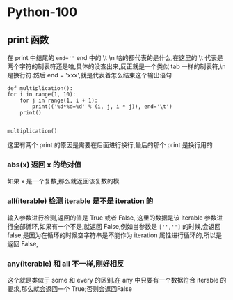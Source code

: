 # Python-100

## print 函数

在 print 中结尾的 `end=''` end 中的 \t \n 啥的都代表的是什么,在这里的 \t 代表是两个字符的制表符还是啥,具体的没查出来,反正就是一个类似 tab 一样的制表符,\n 是换行符.然后 end = 'xxx',就是代表着怎么结束这个输出语句

    def multiplication():
    for i in range(1, 10):
        for j in range(1, i + 1):
            print(('%d*%d=%d' % (i, j, i * j)), end='\t')
        print()


    multiplication()
这里有两个 print 的原因是需要在后面进行换行,最后的那个 print 是换行用的

### abs(x) 返回 x 的绝对值

如果 x 是一个复数,那么就返回该复数的模

### all(iterable) 检测 iterable 是不是  iteration 的

输入参数进行检测,返回的值是 True 或者 False, 这里的数据是该 iterable 参数进行全部循环,如果有一个不是,就返回 False,例如当参数是 `['','']` 的时候,会返回 false,是因为在循环的时候空字符串是不能作为 iteration 属性进行循环的,所以是返回 False,

### any(iterable) 和 all 不一样,刚好相反

这个就是类似于 some 和 every 的区别.在 any 中只要有一个数据符合 iterable 的要求,那么就会返回一个 True;否则会返回False

